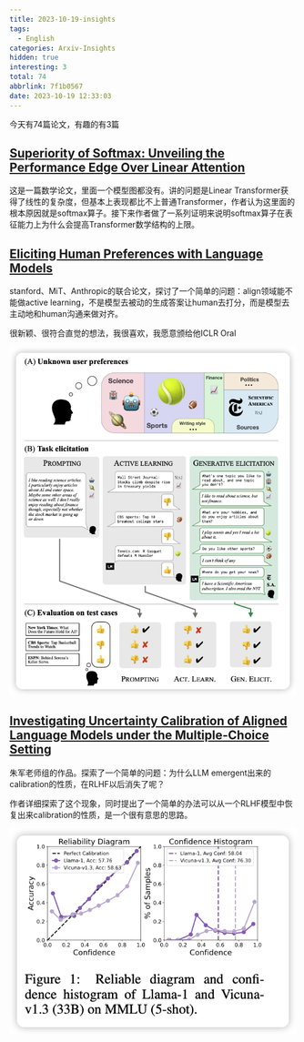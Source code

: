 ```yaml
---
title: 2023-10-19-insights
tags:
  - English
categories: Arxiv-Insights
hidden: true
interesting: 3
total: 74
abbrlink: 7f1b0567
date: 2023-10-19 12:33:03
---
```


今天有74篇论文，有趣的有3篇

## [Superiority of Softmax: Unveiling the Performance Edge Over Linear Attention](https://arxiv.org/pdf/2310.11685.pdf)

这是一篇数学论文，里面一个模型图都没有。讲的问题是Linear Transformer获得了线性的复杂度，但基本上表现都比不上普通Transformer，作者认为这里面的根本原因就是softmax算子。接下来作者做了一系列证明来说明softmax算子在表征能力上为什么会提高Transformer数学结构的上限。





## [Eliciting Human Preferences with Language Models](https://arxiv.org/pdf/2310.11589.pdf)

stanford、MiT、Anthropic的联合论文，探讨了一个简单的问题：align领域能不能做active learning，不是模型去被动的生成答案让human去打分，而是模型去主动地和human沟通来做对齐。

很新颖、很符合直觉的想法，我很喜欢，我愿意颁给他ICLR Oral

<img src="../../files/images/arxiv-insights/2023-10-19/elicit.png">



## [Investigating Uncertainty Calibration of Aligned Language Models under the Multiple-Choice Setting](https://arxiv.org/pdf/2310.11732.pdf)

朱军老师组的作品。探索了一个简单的问题：为什么LLM emergent出来的calibration的性质，在RLHF以后消失了呢？

作者详细探索了这个现象，同时提出了一个简单的办法可以从一个RLHF模型中恢复出来calibration的性质，是一个很有意思的思路。

<img src="../../files/images/arxiv-insights/2023-10-19/calibration.png">
